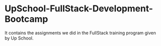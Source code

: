 # UpSchool-FullStack-Development-Bootcamp
 It contains the assignments we did in the FullStack training program given by Up School.
